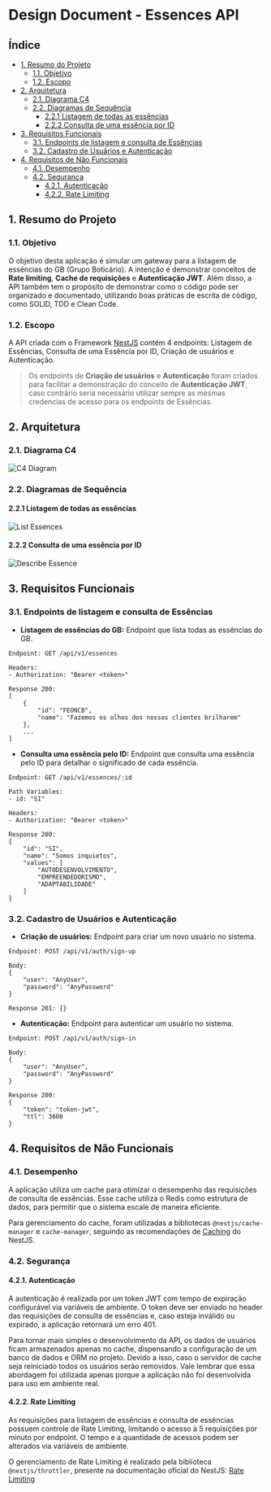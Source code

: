 # Design Document - Essences API

## Índice

- [1. Resumo do Projeto](#1-resumo-do-projeto)
    - [1.1. Objetivo](#11-objetivo)
    - [1.2. Escopo](#12-escopo)
- [2. Arquitetura](#2-arquitetura)
    - [2.1. Diagrama C4](#21-diagrama-c4)
    - [2.2. Diagramas de Sequência](#22-diagramas-de-sequência)
        - [2.2.1 Listagem de todas as essências](#221-listagem-de-todas-as-essências)
        - [2.2.2 Consulta de uma essência por ID](#222-consulta-de-uma-essência-por-id)
- [3. Requisitos Funcionais](#3-requisitos-funcionais)
    - [3.1. Endpoints de listagem e consulta de Essências](#31-endpoints-de-listagem-e-consulta-de-essências)
    - [3.2. Cadastro de Usuários e Autenticação](#32-cadastro-de-usuários-e-autenticação)
- [4. Requisitos de Não Funcionais](#4-requisitos-de-não-funcionais)
    - [4.1. Desempenho](#41-desempenho)
    - [4.2. Segurança](#42-segurança)
        - [4.2.1. Autenticação](#421-autenticação)
        - [4.2.2. Rate Limiting](#422-rate-limiting)

## 1. Resumo do Projeto

### 1.1. Objetivo

O objetivo desta aplicação é simular um gateway para a listagem de essências do GB (Grupo Boticário). A intenção é
demonstrar conceitos de **Rate limiting**, **Cache de requisições** e **Autenticação JWT**. Além disso, a API também tem
o propósito de demonstrar como o código pode ser organizado e documentado, utilizando boas práticas de escrita de
código, como SOLID, TDD e Clean Code.

### 1.2. Escopo

A API criada com o Framework [NestJS](https://docs.nestjs.com) contém 4 endpoints: Listagem de Essências, Consulta de
uma Essência por ID, Criação de usuários e Autenticação.

> Os endpoints de **Criação de usuários** e **Autenticação** foram criados para facilitar a demonstração do conceito de
**Autenticação JWT**, caso contrário seria necessário utilizar sempre as mesmas credencias de acesso para os endpoints
> de Essências.

## 2. Arquitetura

### 2.1. Diagrama C4

![C4 Diagram](./EssencesAPI.png)

### 2.2. Diagramas de Sequência

#### 2.2.1 Listagem de todas as essências

![List Essences](./List%20Essences.png)

#### 2.2.2 Consulta de uma essência por ID

![Describe Essence](./Describe%20Essence.png)

## 3. Requisitos Funcionais

### 3.1. Endpoints de listagem e consulta de Essências

- **Listagem de essências do GB:** Endpoint que lista todas as essências do GB.

```
Endpoint: GET /api/v1/essences

Headers:
- Authorization: "Bearer <token>"

Response 200:
[
    {
        "id": "FEONCB",
        "name": "Fazemos os olhos dos nossos clientes brilharem"
    },
    ...
]
```

- **Consulta uma essência pelo ID:** Endpoint que consulta uma essência pelo ID para detalhar o significado de cada
  essência.

```
Endpoint: GET /api/v1/essences/:id

Path Variables:
- id: "SI"

Headers:
- Authorization: "Bearer <token>"

Response 200:
{
    "id": "SI",
    "name": "Somos inquietos",
    "values": [
        "AUTODESENVOLVIMENTO",
        "EMPREENDEDORISMO",
        "ADAPTABILIDADE"
    ]
}
```

### 3.2. Cadastro de Usuários e Autenticação

- **Criação de usuários:** Endpoint para criar um novo usuário no sistema.

```
Endpoint: POST /api/v1/auth/sign-up

Body:
{
    "user": "AnyUser",
    "password": "AnyPassword"
}

Response 201: {}
```

- **Autenticação:** Endpoint para autenticar um usuário no sistema.

```
Endpoint: POST /api/v1/auth/sign-in

Body:
{
    "user": "AnyUser",
    "password": "AnyPassword"
}

Response 200:
{
    "token": "token-jwt",
    "ttl": 3600
}
```

## 4. Requisitos de Não Funcionais

### 4.1. Desempenho

A aplicação utiliza um cache para otimizar o desempenho das requisições de consulta de essências. Esse cache utiliza o
Redis como estrutura de dados, para permitir que o sistema escale de maneira eficiente.

Para gerenciamento do cache, foram utilizadas a bibliotecas `@nestjs/cache-manager` e `cache-manager`, seguindo as
recomendações de [Caching](https://docs.nestjs.com/techniques/caching) do NestJS.

### 4.2. Segurança

#### 4.2.1. Autenticação

A autenticação é realizada por um token JWT com tempo de expiração configurável via variáveis de ambiente. O token deve
ser enviado no header das requisições de consulta de essências e, caso esteja inválido ou expirado, a aplicação
retornará um erro 401.

Para tornar mais simples o desenvolvimento da API, os dados de usuários ficam armazenados apenas no cache, dispensando a
configuração de um banco de dados e ORM no projeto. Devido a isso, caso o servidor de cache seja reiniciado todos os
usuários serão removidos. Vale lembrar que essa abordagem foi utilizada apenas porque a aplicação não foi desenvolvida
para uso em ambiente real.

#### 4.2.2. Rate Limiting

As requisições para listagem de essências e consulta de essências possuem controle de Rate Limiting, limitando o acesso
à 5 requisições por minuto por endpoint. O tempo e a quantidade de acessos podem ser alterados via variáveis de
ambiente.

O gerenciamento de Rate Limiting é realizado pela biblioteca `@nestjs/throttler`, presente na documentação oficial do
NestJS: [Rate Limiting](https://docs.nestjs.com/security/rate-limiting#rate-limiting)
